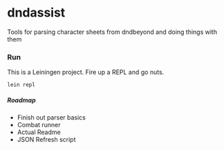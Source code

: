 # dndassist

Tools for parsing character sheets from dndbeyond and doing things with them

### Run

This is a Leiningen project. Fire up a REPL and go nuts. 

`lein repl`

##### Roadmap
* Finish out parser basics
* Combat runner
* Actual Readme
* JSON Refresh script
